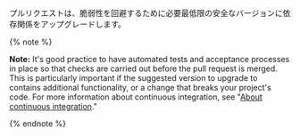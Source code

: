 プルリクエストは、脆弱性を回避するために必要最低限の安全なバージョンに依存関係をアップグレードします。

{% note %}

**Note:** It's good practice to have automated tests and acceptance processes in place so that checks are carried out before the pull request is merged. This is particularly important if the suggested version to upgrade to contains additional functionality, or a change that breaks your project's code. For more information about continuous integration, see "[About continuous integration](/actions/building-and-testing-code-with-continuous-integration/about-continuous-integration)."

{% endnote %}
